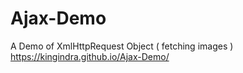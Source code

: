 # Ajax-Demo
A Demo of XmlHttpRequest Object ( fetching images )
https://kingindra.github.io/Ajax-Demo/
